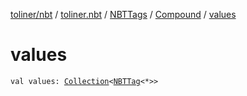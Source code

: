 [toliner/nbt](../../../index.md) / [toliner.nbt](../../index.md) / [NBTTags](../index.md) / [Compound](index.md) / [values](./values.md)

# values

`val values: `[`Collection`](https://kotlinlang.org/api/latest/jvm/stdlib/kotlin.collections/-collection/index.html)`<`[`NBTTag`](../../-n-b-t-tag/index.md)`<*>>`